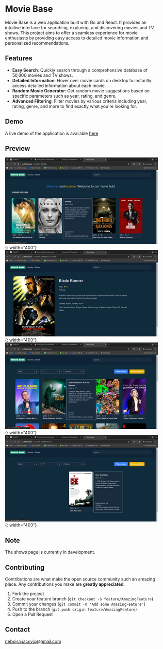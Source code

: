 # Movie Base

Movie Base is a web application built with Go and React. It provides an intuitive interface for searching, exploring, and discovering movies and TV shows. This project aims to offer a seamless experience for movie enthusiasts by providing easy access to detailed movie information and personalized recommendations.

## Features

- **Easy Search**: Quickly search through a comprehensive database of 50,000 movies and TV shows.
- **Detailed Information**: Hover over movie cards on desktop to instantly access detailed information about each movie.
- **Random Movie Generator**: Get random movie suggestions based on specific parameters such as year, rating, and genre.
- **Advanced Filtering**: Filter movies by various criteria including year, rating, genre, and more to find exactly what you're looking for.

## Demo

A live demo of the application is available [here](http://35.223.94.138:8080/)

## Preview

![Screenshot 1](screenshots/ss-1.png){: width="400"}
![Screenshot 2](screenshots/ss-2.png){: width="400"}
![Screenshot 3](screenshots/ss-3.png){: width="400"}
![Screenshot 3](screenshots/ss-4.png){: width="400"}

## Note

The shows page is currently in development.

## Contributing

Contributions are what make the open source community such an amazing place. Any contributions you make are **greatly appreciated**.

1. Fork the project
2. Create your feature branch (`git checkout -b feature/AmazingFeature`)
3. Commit your changes (`git commit -m 'Add some AmazingFeature'`)
4. Push to the branch (`git push origin feature/AmazingFeature`)
5. Open a Pull Request

## Contact

nebojsa.jacovic@gmail.com
